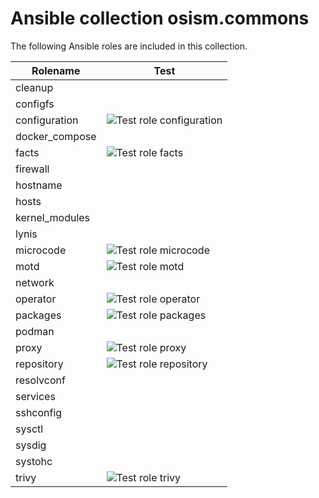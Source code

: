 # Ansible collection osism.commons

The following Ansible roles are included in this collection.

| Rolename       | Test                                                                                                                            |
|----------------|---------------------------------------------------------------------------------------------------------------------------------|
| cleanup        |                                                                                                                                 |
| configfs       |                                                                                                                                 |
| configuration  | ![Test role configuration](https://github.com/osism/ansible-collection-commons/workflows/Test%20role%20configuration/badge.svg) |
| docker_compose |                                                                                                                                 |
| facts          | ![Test role facts](https://github.com/osism/ansible-collection-commons/workflows/Test%20role%20facts/badge.svg)                 |
| firewall       |                                                                                                                                 |
| hostname       |                                                                                                                                 |
| hosts          |                                                                                                                                 |
| kernel_modules |                                                                                                                                 |
| lynis          |                                                                                                                                 |
| microcode      | ![Test role microcode](https://github.com/osism/ansible-collection-commons/workflows/Test%20role%20microcode/badge.svg)         |
| motd           | ![Test role motd](https://github.com/osism/ansible-collection-commons/workflows/Test%20role%20motd/badge.svg)                   |
| network        |                                                                                                                                 |
| operator       | ![Test role operator](https://github.com/osism/ansible-collection-commons/workflows/Test%20role%20operator/badge.svg)           |
| packages       | ![Test role packages](https://github.com/osism/ansible-collection-commons/workflows/Test%20role%20packages/badge.svg)           |
| podman         |                                                                                                                                 |
| proxy          | ![Test role proxy](https://github.com/osism/ansible-collection-commons/workflows/Test%20role%20proxy/badge.svg)                 |
| repository     | ![Test role repository](https://github.com/osism/ansible-collection-commons/workflows/Test%20role%20repository/badge.svg)       |
| resolvconf     |                                                                                                                                 |
| services       |                                                                                                                                 |
| sshconfig      |                                                                                                                                 |
| sysctl         |                                                                                                                                 |
| sysdig         |                                                                                                                                 |
| systohc        |                                                                                                                                 |
| trivy          | ![Test role trivy](https://github.com/osism/ansible-collection-commons/workflows/Test%20role%20trivy/badge.svg)                 |
